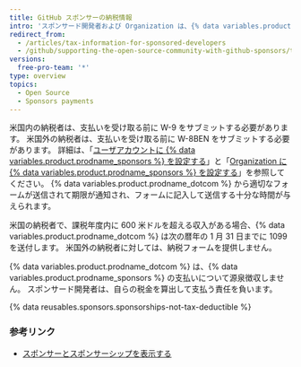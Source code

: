 ```yaml
---
title: GitHub スポンサーの納税情報
intro: 'スポンサード開発者および Organization は、{% data variables.product.prodname_dotcom %} に納税フォームをサブミットする必要があり、自分の税金を算出して支払う責任を負います。'
redirect_from:
  - /articles/tax-information-for-sponsored-developers
  - /github/supporting-the-open-source-community-with-github-sponsors/tax-information-for-sponsored-developers
versions:
  free-pro-team: '*'
type: overview
topics:
  - Open Source
  - Sponsors payments
---
```


米国内の納税者は、支払いを受け取る前に W-9 をサブミットする必要があります。 米国外の納税者は、支払いを受け取る前に W-8BEN をサブミットする必要があります。 詳細は、「[ユーザアカウントに {% data variables.product.prodname_sponsors %} を設定する](/sponsors/receiving-sponsorships-through-github-sponsors/setting-up-github-sponsors-for-your-user-account#submitting-your-tax-information)」と「[Organization に {% data variables.product.prodname_sponsors %} を設定する](/sponsors/receiving-sponsorships-through-github-sponsors/setting-up-github-sponsors-for-your-organization#submitting-your-tax-information)」を参照してください。 {% data variables.product.prodname_dotcom %} から適切なフォームが送信されて期限が通知され、フォームに記入して送信する十分な時間が与えられます。

米国の納税者で、課税年度内に 600 米ドルを超える収入がある場合、{% data variables.product.prodname_dotcom %} は次の暦年の 1 月 31 日までに 1099 を送付します。 米国外の納税者に対しては、納税フォームを提供しません。

{% data variables.product.prodname_dotcom %} は、{% data variables.product.prodname_sponsors %} の支払いについて源泉徴収しません。 スポンサード開発者は、自らの税金を算出して支払う責任を負います。

{% data reusables.sponsors.sponsorships-not-tax-deductible %}

### 参考リンク

- [スポンサーとスポンサーシップを表示する](/sponsors/receiving-sponsorships-through-github-sponsors/viewing-your-sponsors-and-sponsorships)
